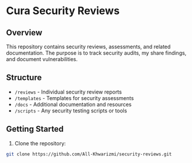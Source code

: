 # Cura Security Reviews

## Overview

This repository contains security reviews, assessments, and related documentation. The purpose is to track security audits, my share findings, and document vulnerabilities.

## Structure

- `/reviews` - Individual security review reports
- `/templates` - Templates for security assessments
- `/docs` - Additional documentation and resources
- `/scripts` - Any security testing scripts or tools

## Getting Started

1. Clone the repository:

```bash
git clone https://github.com/All-Khwarizmi/security-reviews.git
```
